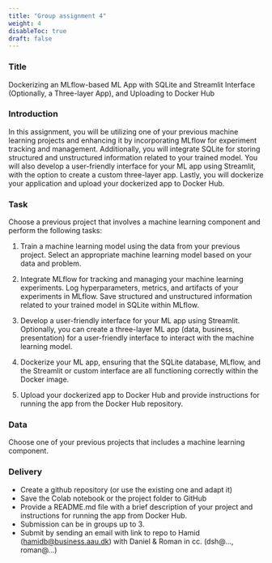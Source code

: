 ```yaml
---
title: "Group assignment 4"
weight: 4
disableToc: true
draft: false
---
```



### Title
Dockerizing an MLflow-based ML App with SQLite and Streamlit Interface (Optionally, a Three-layer App), and Uploading to Docker Hub

### Introduction
In this assignment, you will be utilizing one of your previous machine learning projects and enhancing it by incorporating MLflow for experiment tracking and management. Additionally, you will integrate SQLite for storing structured and unstructured information related to your trained model. You will also develop a user-friendly interface for your ML app using Streamlit, with the option to create a custom three-layer app. Lastly, you will dockerize your application and upload your dockerized app to Docker Hub.

### Task 
Choose a previous project that involves a machine learning component and perform the following tasks:

1. Train a machine learning model using the data from your previous project. Select an appropriate machine learning model based on your data and problem.

2. Integrate MLflow for tracking and managing your machine learning experiments. Log hyperparameters, metrics, and artifacts of your experiments in MLflow. Save structured and unstructured information related to your trained model in SQLite within MLflow.

3. Develop a user-friendly interface for your ML app using Streamlit. Optionally, you can create a three-layer ML app (data, business, presentation) for a user-friendly interface to interact with the machine learning model.

4. Dockerize your ML app, ensuring that the SQLite database, MLflow, and the Streamlit or custom interface are all functioning correctly within the Docker image.

5. Upload your dockerized app to Docker Hub and provide instructions for running the app from the Docker Hub repository.

### Data
Choose one of your previous projects that includes a machine learning component.

### Delivery
* Create a github repository (or use the existing one and adapt it)
* Save the Colab notebook or the project folder to GitHub
* Provide a README.md file with a brief description of your project and instructions for running the app from Docker Hub.
* Submission can be in groups up to 3.
* Submit by sending an email with link to repo to Hamid (hamidb@business.aau.dk) with Daniel & Roman in cc. (dsh@..., roman@...)


